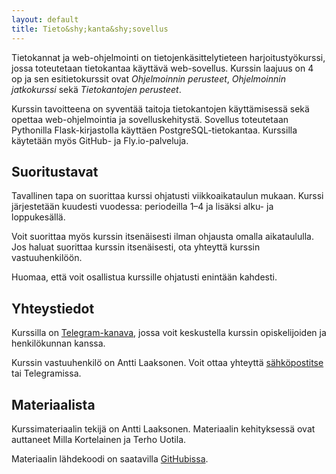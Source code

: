 ```yaml
---
layout: default
title: Tieto&shy;kanta&shy;sovellus
---
```


Tietokannat ja web-ohjelmointi on tietojenkäsittelytieteen harjoitustyökurssi, jossa toteutetaan tietokantaa käyttävä web-sovellus. Kurssin laajuus on 4 op ja sen esitietokurssit ovat _Ohjelmoinnin perusteet_, _Ohjelmoinnin jatkokurssi_ sekä _Tietokantojen perusteet_.

Kurssin tavoitteena on syventää taitoja tietokantojen käyttämisessä sekä opettaa web-ohjelmointia ja sovelluskehitystä. Sovellus toteutetaan Pythonilla Flask-kirjastolla käyttäen PostgreSQL-tietokantaa. Kurssilla käytetään myös GitHub- ja Fly.io-palveluja.

## Suoritustavat

Tavallinen tapa on suorittaa kurssi ohjatusti viikkoaikataulun mukaan. Kurssi järjestetään kuudesti vuodessa: periodeilla 1–4 ja lisäksi alku- ja loppukesällä.

Voit suorittaa myös kurssin itsenäisesti ilman ohjausta omalla aikataululla. Jos haluat suorittaa kurssin itsenäisesti, ota yhteyttä kurssin vastuuhenkilöön.

Huomaa, että voit osallistua kurssille ohjatusti enintään kahdesti.

## Yhteystiedot

Kurssilla on [Telegram-kanava](https://t.me/tkt_tsoha), jossa voit keskustella kurssin opiskelijoiden ja henkilökunnan kanssa.

Kurssin vastuuhenkilö on Antti Laaksonen. Voit ottaa yhteyttä [sähköpostitse](mailto:ahslaaks@cs.helsinki.fi) tai Telegramissa.

## Materiaalista

Kurssimateriaalin tekijä on Antti Laaksonen. Materiaalin kehityksessä ovat auttaneet Milla Kortelainen ja Terho Uotila.

Materiaalin lähdekoodi on saatavilla [GitHubissa](https://github.com/hy-tsoha/materiaali/).
